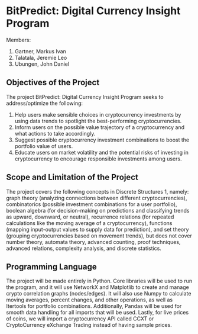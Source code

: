 # BitPredict: Digital Currency Insight Program
Members:
1. Gartner, Markus Ivan
2. Talatala, Jeremie Leo
3. Ubungen, John Daniel


## Objectives of the Project

The project BitPredict: Digital Currency Insight Program seeks to address/optimize the following:

1. Help users make sensible choices in cryptocurrency investments by using data trends to spotlight the best-performing cryptocurrencies.
2. Inform users on the possible value trajectory of a cryptocurrency and what actions to take accordingly.
3. Suggest possible cryptocurrency investment combinations to boost the portfolio value of users.
4. Educate users on market volatility and the potential risks of investing in cryptocurrency to encourage responsible investments among users.


## Scope and Limitation of the Project

The project covers the following concepts in Discrete Structures 1, namely: graph theory (analyzing connections between different cryptocurrencies), combinatorics (possible investment combinations for a user portfolio), boolean algebra (for decision-making on predictions and classifying trends as upward, downward, or neutral), recurrence relations (for repeated calculations like the moving average of a cryptocurrency), functions (mapping input-output values to supply data for prediction), and set theory (grouping cryptocurrencies based on movement trends), but does not cover number theory, automata theory, advanced counting, proof techniques, advanced relations, complexity analysis, and discrete statistics.

## Programming Language

The project will be made entirely in Python. Core libraries will be used to run the program, and it will use NetworkX and Matplotlib to create and manage crypto correlation graphs (nodes/edges). It will also use Numpy to calculate moving averages, percent changes, and other operations, as well as Itertools for portfolio combinations. Additionally, Pandas will be used for smooth data handling for all imports that will be used. Lastly, for live prices of coins, we will import a cryptocurrency API called CCXT or CryptoCurrency eXchange Trading instead of having sample prices.

